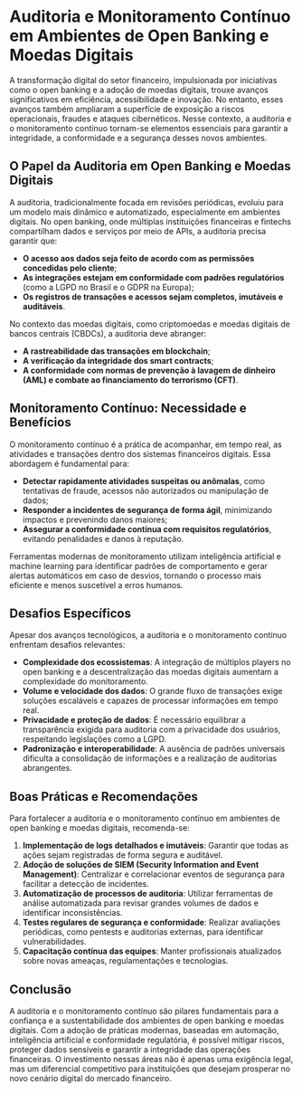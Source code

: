 # Auditoria e Monitoramento Contínuo em Ambientes de Open Banking e Moedas Digitais

A transformação digital do setor financeiro, impulsionada por iniciativas como o open banking e a adoção de moedas digitais, trouxe avanços significativos em eficiência, acessibilidade e inovação. No entanto, esses avanços também ampliaram a superfície de exposição a riscos operacionais, fraudes e ataques cibernéticos. Nesse contexto, a auditoria e o monitoramento contínuo tornam-se elementos essenciais para garantir a integridade, a conformidade e a segurança desses novos ambientes.

## O Papel da Auditoria em Open Banking e Moedas Digitais

A auditoria, tradicionalmente focada em revisões periódicas, evoluiu para um modelo mais dinâmico e automatizado, especialmente em ambientes digitais. No open banking, onde múltiplas instituições financeiras e fintechs compartilham dados e serviços por meio de APIs, a auditoria precisa garantir que:

- **O acesso aos dados seja feito de acordo com as permissões concedidas pelo cliente**;
- **As integrações estejam em conformidade com padrões regulatórios** (como a LGPD no Brasil e o GDPR na Europa);
- **Os registros de transações e acessos sejam completos, imutáveis e auditáveis**.

No contexto das moedas digitais, como criptomoedas e moedas digitais de bancos centrais (CBDCs), a auditoria deve abranger:

- **A rastreabilidade das transações em blockchain**;
- **A verificação da integridade dos smart contracts**;
- **A conformidade com normas de prevenção à lavagem de dinheiro (AML) e combate ao financiamento do terrorismo (CFT)**.

## Monitoramento Contínuo: Necessidade e Benefícios

O monitoramento contínuo é a prática de acompanhar, em tempo real, as atividades e transações dentro dos sistemas financeiros digitais. Essa abordagem é fundamental para:

- **Detectar rapidamente atividades suspeitas ou anômalas**, como tentativas de fraude, acessos não autorizados ou manipulação de dados;
- **Responder a incidentes de segurança de forma ágil**, minimizando impactos e prevenindo danos maiores;
- **Assegurar a conformidade contínua com requisitos regulatórios**, evitando penalidades e danos à reputação.

Ferramentas modernas de monitoramento utilizam inteligência artificial e machine learning para identificar padrões de comportamento e gerar alertas automáticos em caso de desvios, tornando o processo mais eficiente e menos suscetível a erros humanos.

## Desafios Específicos

Apesar dos avanços tecnológicos, a auditoria e o monitoramento contínuo enfrentam desafios relevantes:

- **Complexidade dos ecossistemas**: A integração de múltiplos players no open banking e a descentralização das moedas digitais aumentam a complexidade do monitoramento.
- **Volume e velocidade dos dados**: O grande fluxo de transações exige soluções escaláveis e capazes de processar informações em tempo real.
- **Privacidade e proteção de dados**: É necessário equilibrar a transparência exigida para auditoria com a privacidade dos usuários, respeitando legislações como a LGPD.
- **Padronização e interoperabilidade**: A ausência de padrões universais dificulta a consolidação de informações e a realização de auditorias abrangentes.

## Boas Práticas e Recomendações

Para fortalecer a auditoria e o monitoramento contínuo em ambientes de open banking e moedas digitais, recomenda-se:

1. **Implementação de logs detalhados e imutáveis**: Garantir que todas as ações sejam registradas de forma segura e auditável.
2. **Adoção de soluções de SIEM (Security Information and Event Management)**: Centralizar e correlacionar eventos de segurança para facilitar a detecção de incidentes.
3. **Automatização de processos de auditoria**: Utilizar ferramentas de análise automatizada para revisar grandes volumes de dados e identificar inconsistências.
4. **Testes regulares de segurança e conformidade**: Realizar avaliações periódicas, como pentests e auditorias externas, para identificar vulnerabilidades.
5. **Capacitação contínua das equipes**: Manter profissionais atualizados sobre novas ameaças, regulamentações e tecnologias.

## Conclusão

A auditoria e o monitoramento contínuo são pilares fundamentais para a confiança e a sustentabilidade dos ambientes de open banking e moedas digitais. Com a adoção de práticas modernas, baseadas em automação, inteligência artificial e conformidade regulatória, é possível mitigar riscos, proteger dados sensíveis e garantir a integridade das operações financeiras. O investimento nessas áreas não é apenas uma exigência legal, mas um diferencial competitivo para instituições que desejam prosperar no novo cenário digital do mercado financeiro.